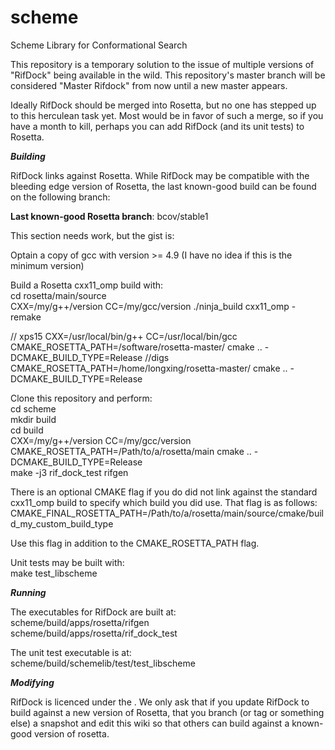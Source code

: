 # scheme
Scheme Library for Conformational Search

This repository is a temporary solution to the issue of multiple versions of "RifDock" being available in the wild. This repository's master branch will be considered "Master Rifdock" from now until a new master appears.

Ideally RifDock should be merged into Rosetta, but no one has stepped up to this herculean task yet. Most would be in favor of such a merge, so if you have a month to kill, perhaps you can add RifDock (and its unit tests) to Rosetta.


***Building***

RifDock links against Rosetta. While RifDock may be compatible with the bleeding edge version of Rosetta, the last known-good build can be found on the following branch:

<b>Last known-good Rosetta branch</b>: bcov/stable1

This section needs work, but the gist is:

Optain a copy of gcc with version >= 4.9 (I have no idea if this is the minimum version)

Build a Rosetta cxx11_omp build with:  
cd rosetta/main/source  
CXX=/my/g++/version CC=/my/gcc/version ./ninja_build cxx11_omp -remake  

// xps15
CXX=/usr/local/bin/g++ CC=/usr/local/bin/gcc CMAKE_ROSETTA_PATH=/software/rosetta-master/ cmake .. -DCMAKE_BUILD_TYPE=Release
//digs
CMAKE_ROSETTA_PATH=/home/longxing/rosetta-master/ cmake .. -DCMAKE_BUILD_TYPE=Release

Clone this repository and perform:  
cd scheme  
mkdir build  
cd build  
CXX=/my/g++/version CC=/my/gcc/version CMAKE_ROSETTA_PATH=/Path/to/a/rosetta/main cmake .. -DCMAKE_BUILD_TYPE=Release  
make -j3 rif_dock_test rifgen  

There is an optional CMAKE flag if you do did not link against the standard cxx11_omp build to specify which build you did use. That flag is as follows:  
CMAKE_FINAL_ROSETTA_PATH=/Path/to/a/rosetta/main/source/cmake/build_my_custom_build_type  

Use this flag in addition to the CMAKE_ROSETTA_PATH flag.

Unit tests may be built with:  
make test_libscheme  

***Running***

The executables for RifDock are built at:  
scheme/build/apps/rosetta/rifgen  
scheme/build/apps/rosetta/rif_dock_test  

The unit test executable is at:  
scheme/build/schemelib/test/test_libscheme  


***Modifying***

RifDock is licenced under the <insert license here file>. We only ask that if you update RifDock to build against a new version of Rosetta, that you branch (or tag or something else) a snapshot and edit this wiki so that others can build against a known-good version of rosetta.

